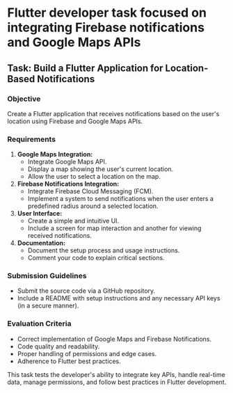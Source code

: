 # Flutter developer task focused on integrating Firebase notifications and Google Maps APIs

## Task: Build a Flutter Application for Location-Based Notifications

### Objective

Create a Flutter application that receives notifications based on the user's location using Firebase and Google Maps APIs.

### Requirements

1. **Google Maps Integration:**
    - Integrate Google Maps API.
    - Display a map showing the user's current location.
    - Allow the user to select a location on the map.
2. **Firebase Notifications Integration:**
    - Integrate Firebase Cloud Messaging (FCM).
    - Implement a system to send notifications when the user enters a predefined radius around a selected location.
3. **User Interface:**
    - Create a simple and intuitive UI.
    - Include a screen for map interaction and another for viewing received notifications.
4. **Documentation:**
    - Document the setup process and usage instructions.
    - Comment your code to explain critical sections.

### Submission Guidelines

- Submit the source code via a GitHub repository.
- Include a README with setup instructions and any necessary API keys (in a secure manner).

### Evaluation Criteria

- Correct implementation of Google Maps and Firebase Notifications.
- Code quality and readability.
- Proper handling of permissions and edge cases.
- Adherence to Flutter best practices.

This task tests the developer's ability to integrate key APIs, handle real-time data, manage permissions, and follow best practices in Flutter development.